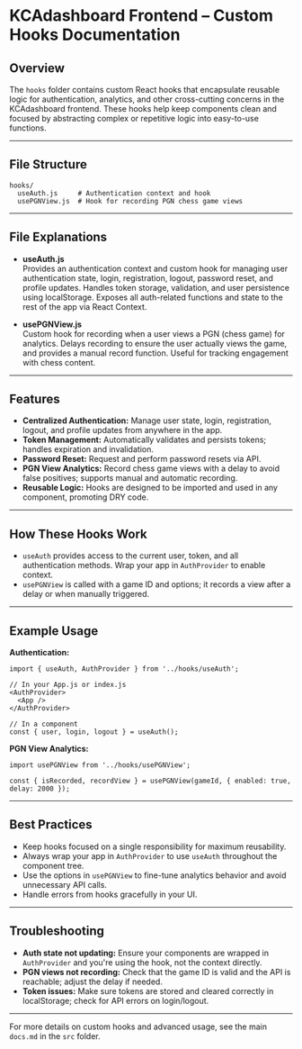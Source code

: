 
# KCAdashboard Frontend – Custom Hooks Documentation

## Overview

The `hooks` folder contains custom React hooks that encapsulate reusable logic for authentication, analytics, and other cross-cutting concerns in the KCAdashboard frontend. These hooks help keep components clean and focused by abstracting complex or repetitive logic into easy-to-use functions.

---

## File Structure

```
hooks/
  useAuth.js     # Authentication context and hook
  usePGNView.js  # Hook for recording PGN chess game views
```

---

## File Explanations

- **useAuth.js**  
  Provides an authentication context and custom hook for managing user authentication state, login, registration, logout, password reset, and profile updates. Handles token storage, validation, and user persistence using localStorage. Exposes all auth-related functions and state to the rest of the app via React Context.

- **usePGNView.js**  
  Custom hook for recording when a user views a PGN (chess game) for analytics. Delays recording to ensure the user actually views the game, and provides a manual record function. Useful for tracking engagement with chess content.

---

## Features

- **Centralized Authentication:** Manage user state, login, registration, logout, and profile updates from anywhere in the app.
- **Token Management:** Automatically validates and persists tokens; handles expiration and invalidation.
- **Password Reset:** Request and perform password resets via API.
- **PGN View Analytics:** Record chess game views with a delay to avoid false positives; supports manual and automatic recording.
- **Reusable Logic:** Hooks are designed to be imported and used in any component, promoting DRY code.

---

## How These Hooks Work

- `useAuth` provides access to the current user, token, and all authentication methods. Wrap your app in `AuthProvider` to enable context.
- `usePGNView` is called with a game ID and options; it records a view after a delay or when manually triggered.

---

## Example Usage

**Authentication:**
```
import { useAuth, AuthProvider } from '../hooks/useAuth';

// In your App.js or index.js
<AuthProvider>
  <App />
</AuthProvider>

// In a component
const { user, login, logout } = useAuth();
```

**PGN View Analytics:**
```
import usePGNView from '../hooks/usePGNView';

const { isRecorded, recordView } = usePGNView(gameId, { enabled: true, delay: 2000 });
```

---

## Best Practices

- Keep hooks focused on a single responsibility for maximum reusability.
- Always wrap your app in `AuthProvider` to use `useAuth` throughout the component tree.
- Use the options in `usePGNView` to fine-tune analytics behavior and avoid unnecessary API calls.
- Handle errors from hooks gracefully in your UI.

---

## Troubleshooting

- **Auth state not updating:** Ensure your components are wrapped in `AuthProvider` and you're using the hook, not the context directly.
- **PGN views not recording:** Check that the game ID is valid and the API is reachable; adjust the delay if needed.
- **Token issues:** Make sure tokens are stored and cleared correctly in localStorage; check for API errors on login/logout.

---

For more details on custom hooks and advanced usage, see the main `docs.md` in the `src` folder.
